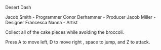 Desert Dash

Jacob Smith - Programmer
Conor Derhammer - Producer
Jacob Miller - Designer
Francesca Nanna - Artist 

Collect all of the cake pieces while avoiding the broccoli. 

Press A to move left, D to move right , space to jump, and Z to attack. 
